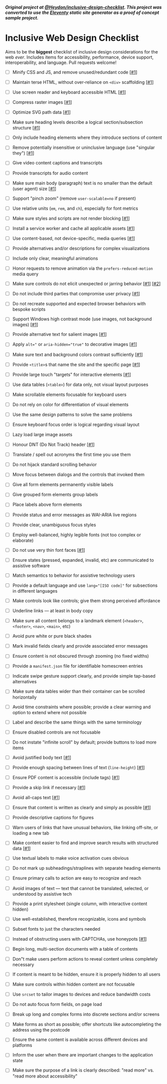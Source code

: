_**Original project at [@Heydon/inclusive-design-checklist](https://github.com/Heydon/inclusive-design-checklist). This project was converted to use the [Eleventy](https://github.com/zachleat/eleventy) static site generator as a proof of concept sample project.**_

# Inclusive Web Design Checklist

Aims to be the **biggest** checklist of inclusive design considerations for the web _ever_. Includes items for accessibility, performance, device support, interoperability, and language. Pull requests welcome!

- [ ] Minify CSS and JS, and remove unused/redundant code [[#1](https://developers.google.com/speed/docs/insights/MinifyResources)]
- [ ] Maintain terse HTML, without over-reliance on `<div>` scaffolding [[#1](http://designingforperformance.com/optimizing-markup-and-styles/#divitis)]
- [ ] Use screen reader and keyboard accessible HTML [[#1](https://developer.mozilla.org/en-US/docs/Learn/Accessibility/HTML)]
- [ ] Compress raster images [[#1](https://www.html5rocks.com/en/tutorials/speed/img-compression/)]
- [ ] Optimize SVG path data [[#1](https://web-design-weekly.com/2014/10/22/optimizing-svg-web/)]
- [ ] Make sure heading levels describe a logical section/subsection structure [[#1](https://webaim.org/techniques/semanticstructure/)]
- [ ] Only include heading elements where they introduce sections of content
- [ ] Remove potentially insensitive or uninclusive language (use "singular they") [[#1](http://alexjs.com/)]
- [ ] Give video content captions and transcripts
- [ ] Provide transcripts for audio content
- [ ] Make sure main body (paragraph) text is no smaller than the default (user agent) size [[#1](https://www.smashingmagazine.com/2011/10/16-pixels-body-copy-anything-less-costly-mistake/)]
- [ ] Support "pinch zoom" (remove `user-scalable=no` if present)
- [ ] Use relative units (`em`, `rem`, and `ch`), especially for font metrics
- [ ] Make sure styles and scripts are not render blocking [[#1](https://csabapalfi.github.io/eliminate-render-blocking/)]
- [ ] Install a service worker and cache all applicable assets [[#1](https://css-tricks.com/serviceworker-for-offline/)]
- [ ] Use content-based, not device-specific, media queries [[#1](http://bradfrost.com/blog/post/7-habits-of-highly-effective-media-queries/#content)]
- [ ] Provide alternatives and/or descriptions for complex visualizations
- [ ] Include only clear, meaningful animations
- [ ] Honor requests to remove animation via the `prefers-reduced-motion` media query
- [ ] Make sure controls do not elicit unexpected or jarring behavior [[#1](https://www.w3.org/TR/UNDERSTANDING-WCAG20/consistent-behavior-receive-focus.html)] [[#2](https://www.w3.org/TR/UNDERSTANDING-WCAG20/consistent-behavior-unpredictable-change.html)]
- [ ] Do not include third parties that compromise user privacy [[#1](https://css-tricks.com/potential-dangers-of-third-party-javascript/)]
- [ ] Do not recreate supported and expected browser behaviors with bespoke scripts
- [ ] Support Windows high contrast mode (use images, not background images) [[#1](http://adrianroselli.com/2012/08/css-background-images-high-contrast-mode.html)]
- [ ] Provide alternative text for salient images [[#1](https://www.w3.org/WAI/tutorials/images/decision-tree/)]
- [ ] Apply `alt="` or `aria-hidden="true"` to decorative images [[#1](https://www.w3.org/WAI/tutorials/images/decorative/)]
- [ ] Make sure text and background colors contrast sufficiently [[#1](https://accessibility.blog.gov.uk/2016/06/17/colour-contrast-why-does-it-matter/)]
- [ ] Provide `<title>`s that name the site and the specific page [[#1](https://www.w3.org/TR/WCAG20-TECHS/G88.html)]
- [ ] Provide large touch "targets" for interactive elements [[#1](http://www.bbc.co.uk/guidelines/futuremedia/accessibility/mobile/design/touch-target-size)]
- [ ] Use data tables (`<table>`) for data only, not visual layout purposes
- [ ] Make scrollable elements focusable for keyboard users
- [ ] Do not rely on color for differentiation of visual elements
- [ ] Use the same design patterns to solve the same problems
- [ ] Ensure keyboard focus order is logical regarding visual layout
- [ ] Lazy load large image assets
- [ ] Honour DNT (Do Not Track) header [[#1](https://developer.mozilla.org/en-US/docs/Web/HTTP/Headers/DNT)]
- [ ] Translate / spell out acronyms the first time you use them
- [ ] Do not hijack standard scrolling behavior
- [ ] Move focus between dialogs and the controls that invoked them
- [ ] Give all form elements permanently visible labels
- [ ] Give grouped form elements group labels
- [ ] Place labels above form elements
- [ ] Provide status and error messages as WAI-ARIA live regions
- [ ] Provide clear, unambiguous focus styles
- [ ] Employ well-balanced, highly legible fonts (not too complex or elaborate)
- [ ] Do not use very thin font faces [[#1](http://www.telegraph.co.uk/science/2016/10/23/internet-is-becoming-unreadable-because-of-a-trend-towards-light/)]
- [ ] Ensure states (pressed, expanded, invalid, etc) are communicated to assistive software
- [ ] Match semantics to behavior for assistive technology users
- [ ] Provide a default language and use `lang="[ISO code]"` for subsections in different languages
- [ ] Make controls look like controls; give them strong perceived affordance
- [ ] Underline links — at least in body copy
- [ ] Make sure all content belongs to a landmark element (`<header>`, `<footer>`, `<nav>`, `<main>`, etc)
- [ ] Avoid pure white or pure black shades
- [ ] Mark invalid fields clearly and provide associated error messages
- [ ] Ensure content is not obscured through zooming (no fixed widths)
- [ ] Provide a `manifest.json` file for identifiable homescreen entries
- [ ] Indicate swipe gesture support clearly, and provide simple tap-based alternatives
- [ ] Make sure data tables wider than their container can be scrolled horizontally
- [ ] Avoid time constraints where possible; provide a clear warning and option to extend where not possible 
- [ ] Label and describe the same things with the same terminology
- [ ] Ensure disabled controls are not focusable
- [ ] Do not instate "infinite scroll" by default; provide buttons to load more items
- [ ] Avoid justified body text [[#1](https://www.w3.org/TR/WCAG20-TECHS/F88.html)]
- [ ] Provide enough spacing between lines of text (`line-height`) [[#1](https://www.w3.org/TR/WCAG20-TECHS/C21.html)]
- [ ] Ensure PDF content is accessible (include tags) [[#1](https://webaim.org/techniques/acrobat/)]
- [ ] Provide a skip link if necessary  [[#1](https://webaim.org/techniques/skipnav/)]
- [ ] Avoid all-caps text [[#1](https://github.com/humanmade/hm-pattern-library/issues/75)]
- [ ] Ensure that content is written as clearly and simply as possible [[#1](https://www.w3.org/TR/UNDERSTANDING-WCAG20/meaning-supplements.html)]
- [ ] Provide descriptive captions for figures
- [ ] Warn users of links that have unusual behaviors, like linking off-site, or loading a new tab
- [ ] Make content easier to find and improve search results with structured data [[#1](https://developers.google.com/search/docs/guides/prototype)]
- [ ] Use textual labels to make voice activation cues obvious
- [ ] Do not mark up subheadings/straplines with separate heading elements
- [ ] Ensure primary calls to action are easy to recognize and reach
- [ ] Avoid images of text — text that cannot be translated, selected, or understood by assistive tech
- [ ] Provide a print stylesheet (single column, with interactive content hidden)
- [ ] Use well-established, therefore recognizable, icons and symbols
- [ ] Subset fonts to just the characters needed
- [ ] Instead of obstructing users with CAPTCHAs, use honeypots [[#1](https://en.wikipedia.org/wiki/Honeypot_(computing))]
- [ ] Begin long, multi-section documents with a table of contents
- [ ] Don"t make users perform actions to reveal content unless completely necessary
- [ ] If content is meant to be hidden, ensure it is properly hidden to all users
- [ ] Make sure controls within hidden content are not focusable
- [ ] Use `srcset` to tailor images to devices and reduce bandwidth costs
- [ ] Do not auto focus form fields, on page load
- [ ] Break up long and complex forms into discrete sections and/or screens
- [ ] Make forms as short as possible; offer shortcuts like autocompleting the address using the postcode
- [ ] Ensure the same content is available across different devices and platforms
- [ ] Inform the user when there are important changes to the application state
- [ ] Make sure the purpose of a link is clearly described: "read more" vs. "read more about accessibility"


